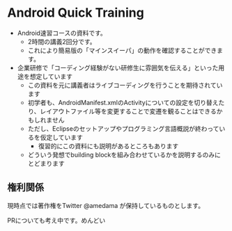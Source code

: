# Android Quick Training

* Android速習コースの資料です。
    * 2時間の講義2回分です。
    * これにより簡易版の「マインスイーパ」の動作を確認することができます。
* 企業研修で「コーディング経験がない研修生に雰囲気を伝える」といった用途を想定しています
    * この資料を元に講義者はライブコーディングを行うことを期待されています
    * 初学者も、AndroidManifest.xmlのActivityについての設定を切り替えたり、レイアウトファイル等を変更することで変遷を観ることはできるかもしれません
    * ただし、Eclipseのセットアップやプログラミング言語概説が終わっているを仮定しています
        * 復習的にこの資料にも説明があるところもあります
    * どういう発想でbuilding blockを組み合わせているかを説明するのみにとどまります

## 権利関係

現時点では著作権をTwitter @amedama が保持しているものとします。

PRについても考え中です。めんどい
